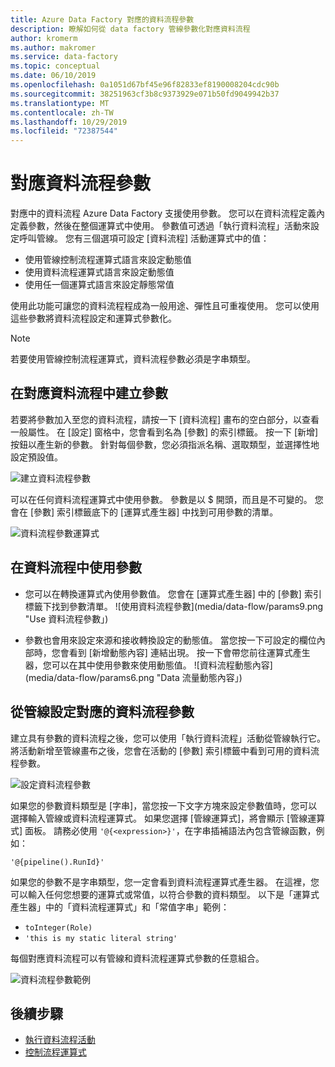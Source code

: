 ```yaml
---
title: Azure Data Factory 對應的資料流程參數
description: 瞭解如何從 data factory 管線參數化對應資料流程
author: kromerm
ms.author: makromer
ms.service: data-factory
ms.topic: conceptual
ms.date: 06/10/2019
ms.openlocfilehash: 0a1051d67bf45e96f82833ef8190008204cdc90b
ms.sourcegitcommit: 38251963cf3b8c9373929e071b50fd9049942b37
ms.translationtype: MT
ms.contentlocale: zh-TW
ms.lasthandoff: 10/29/2019
ms.locfileid: "72387544"
---
```

# <a name="mapping-data-flow-parameters"></a>對應資料流程參數



對應中的資料流程 Azure Data Factory 支援使用參數。 您可以在資料流程定義內定義參數，然後在整個運算式中使用。 參數值可透過「執行資料流程」活動來設定呼叫管線。 您有三個選項可設定 [資料流程] 活動運算式中的值：

* 使用管線控制流程運算式語言來設定動態值
* 使用資料流程運算式語言來設定動態值
* 使用任一個運算式語言來設定靜態常值

使用此功能可讓您的資料流程程成為一般用途、彈性且可重複使用。 您可以使用這些參數將資料流程設定和運算式參數化。

> [!NOTE]
> 若要使用管線控制流程運算式，資料流程參數必須是字串類型。

## <a name="create-parameters-in-mapping-data-flow"></a>在對應資料流程中建立參數

若要將參數加入至您的資料流程，請按一下 [資料流程] 畫布的空白部分，以查看一般屬性。 在 [設定] 窗格中，您會看到名為 [參數] 的索引標籤。 按一下 [新增] 按鈕以產生新的參數。 針對每個參數，您必須指派名稱、選取類型，並選擇性地設定預設值。

![建立資料流程參數](media/data-flow/create-params.png "建立資料流程參數")

可以在任何資料流程運算式中使用參數。 參數是以 $ 開頭，而且是不可變的。 您會在 [參數] 索引標籤底下的 [運算式產生器] 中找到可用參數的清單。

![資料流程參數運算式](media/data-flow/parameter-expression.png "資料流程參數運算式")

## <a name="use-parameters-in-your-data-flow"></a>在資料流程中使用參數

* 您可以在轉換運算式內使用參數值。 您會在 [運算式產生器] 中的 [參數] 索引標籤下找到參數清單。 ![使用資料流程參數](media/data-flow/params9.png "Use 資料流程參數」)

* 參數也會用來設定來源和接收轉換設定的動態值。 當您按一下可設定的欄位內部時，您會看到 [新增動態內容] 連結出現。 按一下會帶您前往運算式產生器，您可以在其中使用參數來使用動態值。 ![資料流程動態內容](media/data-flow/params6.png "Data 流量動態內容」)

## <a name="set-mapping-data-flow-parameters-from-pipeline"></a>從管線設定對應的資料流程參數

建立具有參數的資料流程之後，您可以使用「執行資料流程」活動從管線執行它。 將活動新增至管線畫布之後，您會在活動的 [參數] 索引標籤中看到可用的資料流程參數。

![設定資料流程參數](media/data-flow/parameter-assign.png "設定資料流程參數")

如果您的參數資料類型是 [字串]，當您按一下文字方塊來設定參數值時，您可以選擇輸入管線或資料流程運算式。 如果您選擇 [管線運算式]，將會顯示 [管線運算式] 面板。 請務必使用 `'@{<expression>}'`，在字串插補語法內包含管線函數，例如：

```'@{pipeline().RunId}'```

如果您的參數不是字串類型，您一定會看到資料流程運算式產生器。 在這裡，您可以輸入任何您想要的運算式或常值，以符合參數的資料類型。 以下是「運算式產生器」中的「資料流程運算式」和「常值字串」範例：

* ```toInteger(Role)```
* ```'this is my static literal string'```

每個對應資料流程可以有管線和資料流程運算式參數的任意組合。 

![資料流程參數範例](media/data-flow/parameter-example.png "資料流程參數範例")



## <a name="next-steps"></a>後續步驟
* [執行資料流程活動](control-flow-execute-data-flow-activity.md)
* [控制流程運算式](control-flow-expression-language-functions.md)
